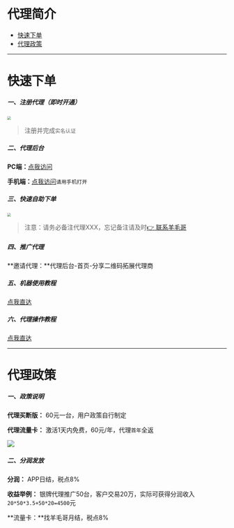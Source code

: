 # 代理简介

- [快速下单](#快速下单)
- [代理政策](#代理政策)

---

# 快速下单

##### 一、注册代理（即时开通）

[<img src="https://cos.zjkmkj.com/media/2024/08/20/dd32bae3f83efe75d75d71bef9a70265-2.webp" style="zoom:50%;" />](https://agentm.zjkmkj.com/pages/register?sup=Mg==)

> 注册并完成`实名认证`

##### 二、代理后台

**PC端：**[点我访问](https://agent.zjkmkj.com/fnlDRPAuQm.php/dashboard?ref=addtabs)

**手机端：**[点我访问](https://agent.zjkmkj.com/)`请用手机打开`

##### 三、快速自助下单

[<img src="https://cos.zjkmkj.com/media/2024/08/20/1a4a3194417ad954948c532c0b47c5b1-2.webp" style="zoom:50%;" />](https://kmshop.zjkmkj.com/pages/goods_details/index?id=63)

> 注意：请务必备注代理XXX，忘记备注请及时[👉 联系羊毛哥](http://u.zjkmkj.com/unVf1 )

##### 四、推广代理

**邀请代理：**代理后台-首页-分享二维码拓展代理商

##### 五、机器使用教程

[点我直达](tool/dyt.md)

##### 六、代理操作教程

[点我直达](agent/dyt.md#快速下单)

---

# 代理政策

##### 一、政策说明

**代理买断版：** 60元一台，用户政策自行制定

**代理流量卡：** 激活1天内免费，60元/年，代理`首年`全返

![](https://cos.zjkmkj.com/media/2024/08/20/2be8b404350ebfc915ef2f470c321aab-2.webp)

##### **二、分润发放**

**分润：** APP日结，税点8%

**收益举例：** 银牌代理推广50台，客户交易20万，实际可获得分润收入`20*50*3.5+50*20=4500`元

**流量卡：**找羊毛哥月结，税点8%

